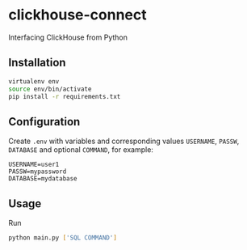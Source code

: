 # clickhouse-connect
Interfacing ClickHouse from Python

## Installation
```bash
virtualenv env
source env/bin/activate
pip install -r requirements.txt
```
## Configuration

Create `.env` with variables and corresponding values `USERNAME`, `PASSW`, `DATABASE` and optional `COMMAND`, for example:
```
USERNAME=user1
PASSW=mypassword
DATABASE=mydatabase
```

## Usage
Run
```bash
python main.py ['SQL COMMAND']
```